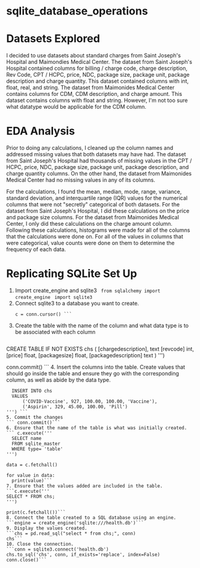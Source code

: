 # sqlite_database_operations

# Datasets Explored

I decided to use datasets about standard charges from Saint Joseph's Hospital and Maimondies Medical Center. The dataset from Saint Joseph's Hospital contained columns for billing / charge code, charge description, Rev Code, CPT / HCPC, price, NDC, package size, package unit, package description and charge quantity. This dataset contained columns with int, float, real, and string. The dataset from Maimonides Medical Center contains columns for CDM, CDM description, and charge amount. This dataset contains columns with float and string. However, I'm not too sure what datatype would be applicable for the CDM column. 

# EDA Analysis

Prior to doing any calculations, I cleaned up the column names and addressed missing values that both datasets may have had. The dataset from Saint Joseph's Hospital had thousands of missing values in the CPT / HCPC, price, NDC, package size, package unit, package description, and charge quantity columns. On the other hand, the dataset from Maimonides Medical Center had no missing values in any of its columns. 

For the calculations, I found the mean, median, mode, range, variance, standard deviation, and interquartile range (IQR) values for the numerical columns that were not "secretly" categorical of both datasets. For the dataset from Saint Joseph's Hospital, I did these calculations on the price and package size columns. For the dataset from Maimonides Medical Center, I only did these calculations on the charge amount column. Following these calculations, histograms were made for all of the columns that the calculations were done on. For all of the values in columns that were categorical, value counts were done on them to determine the frequency of each data.

# Replicating SQLite Set Up 

1. Import create_engine and sqlite3
   ``` from sqlalchemy import create_engine```
   ``` import sqlite3```
2. Connect sqlite3 to a database you want to create.
   ``` conn = sqlite3.connect('health.db')
   c = conn.cursor() ```
3. Create the table with the name of the column and what data type is to be associated with each column
   ``` c.execute('''
  CREATE TABLE IF NOT EXISTS chs
                (
                    [chargedescription], text
                    [revcode] int,
                    [price] float,
                    [packagesize] float,
                    [packagedescription] text
                )
              ''')

conn.commit() ```
4. Insert the columns into the table. Create values that should go inside the table and ensure they go with the corresponding column, as well as abide by the data type. 
  ```c.execute('''
    INSERT INTO chs
    VALUES
        ('COVID-Vaccine', 927, 100.00, 100.00, 'Vaccine'),
        ('Aspirin', 329, 45.00, 100.00, 'Pill')
''') ```
5. Commit the changes
  ``` conn.commit()```
6. Ensure that the name of the table is what was initially created.
  ``` c.execute('''
    SELECT name
    FROM sqlite_master
    WHERE type= 'table'
''')

data = c.fetchall()

for value in data:
    print(value)```
7. Ensure that the values added are included in the table.
  ```c.execute('''
  SELECT * FROM chs;
''')

print(c.fetchall())```
8. Connect the table created to a SQL database using an engine.
  ```engine = create_engine('sqlite:///health.db')```
9. Display the values created.
  ```chs = pd.read_sql("select * from chs;", conn)
chs```
10. Close the connection.
```conn = sqlite3.connect('health.db')
chs.to_sql('chs', conn, if_exists='replace', index=False)
conn.close()```
